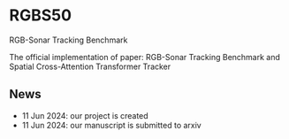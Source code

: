 # RGBS50

RGB-Sonar Tracking Benchmark


The official implementation of paper:
RGB-Sonar Tracking Benchmark and Spatial Cross-Attention Transformer Tracker

## News

- 11 Jun 2024:  our project is created
- 11 Jun 2024:  our manuscript is submitted to arxiv
